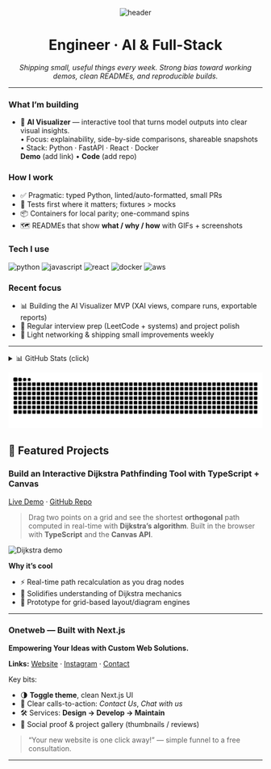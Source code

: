 <!-- Polished, low-noise profile README -->

<p align="center">
  <img src="https://capsule-render.vercel.app/api?text=Hey%20there!&animation=fadeIn&type=waving&color=gradient&height=120" alt="header" />
</p>

<h1 align="center">Engineer · AI & Full-Stack</h1>

<p align="center">
  <em>Shipping small, useful things every week. Strong bias toward working demos, clean READMEs, and reproducible builds.</em>
</p>

---

### What I’m building
- 🧠 **AI Visualizer** — interactive tool that turns model outputs into clear visual insights.  
  • Focus: explainability, side-by-side comparisons, shareable snapshots  
  • Stack: Python · FastAPI · React · Docker  
  **Demo** (add link) • **Code** (add repo)

  

### How I work
- ✅ Pragmatic: typed Python, linted/auto-formatted, small PRs
- 🧪 Tests first where it matters; fixtures > mocks
- 📦 Containers for local parity; one-command spins
- 🗺️ READMEs that show **what / why / how** with GIFs + screenshots

### Tech I use
<p>
  <img height="28" src="https://cdn.jsdelivr.net/gh/devicons/devicon/icons/python/python-original.svg" alt="python"/>
  <img height="28" src="https://cdn.jsdelivr.net/gh/devicons/devicon/icons/javascript/javascript-original.svg" alt="javascript"/>
  <img height="28" src="https://cdn.jsdelivr.net/gh/devicons/devicon/icons/react/react-original.svg" alt="react"/>
  <img height="28" src="https://cdn.jsdelivr.net/gh/devicons/devicon/icons/docker/docker-original.svg" alt="docker"/>
  <img height="28" src="https://cdn.jsdelivr.net/gh/devicons/devicon/icons/aws/aws-original.svg" alt="aws"/>
</p>

### Recent focus
- 📊 Building the AI Visualizer MVP (XAI views, compare runs, exportable reports)
- 🧩 Regular interview prep (LeetCode + systems) and project polish
- 🤝 Light networking & shipping small improvements weekly

---

<details>
  <summary>📊 GitHub Stats (click)</summary>
  <br/>

  <!-- Stats Card -->
  <img src="https://github-readme-stats.vercel.app/api?username=artemdev9&show_icons=true" height="150" alt="stats"/>

  <!-- Top Languages -->
  <img src="https://github-readme-stats.vercel.app/api/top-langs/?username=artemdev9&layout=compact" height="150" alt="top-langs"/>

  <!-- Streak Stats -->
  <img src="https://github-readme-streak-stats.herokuapp.com/?user=artemdev9&theme=default" height="150" alt="streak"/>

  <!-- Activity Graph -->
  <img src="https://github-readme-activity-graph.vercel.app/graph?username=artemdev9&theme=github-compact" alt="activity-graph"/>
</details>

<p align="center">
  <!-- Optional: enable the workflow, then replace artemdev9 -->
  <img src="https://raw.githubusercontent.com/artemdev9/artemdev9/output/github-contribution-grid-snake.svg" alt="snake"/>
</p>




 ## 🚀 Featured Projects

### Build an Interactive Dijkstra Pathfinding Tool with TypeScript + Canvas
[Live Demo](LIVE_DEMO_URL) · [GitHub Repo](REPO_URL)

> Drag two points on a grid and see the shortest **orthogonal** path computed in real-time with **Dijkstra’s algorithm**. Built in the browser with **TypeScript** and the **Canvas API**.

<p>
  <!-- Optional: add a short demo GIF -->
  <img src="assets/dijkstra-demo.gif" alt="Dijkstra demo" width="600"/>
</p>

**Why it’s cool**
- ⚡ Real-time path recalculation as you drag nodes  
- 🧭 Solidifies understanding of Dijkstra mechanics  
- 🧩 Prototype for grid-based layout/diagram engines

---

### Onetweb — Built with Next.js
**Empowering Your Ideas with Custom Web Solutions.**

**Links:** [Website](https://YOUR_ONETWEB_URL) · [Instagram](https://YOUR_INSTAGRAM_URL) · [Contact](https://YOUR_CONTACT_URL)

Key bits:
- 🌗 **Toggle theme**, clean Next.js UI
- 💬 Clear calls-to-action: *Contact Us*, *Chat with us*
- 🛠️ Services: **Design → Develop → Maintain**
- 🧾 Social proof & project gallery (thumbnails / reviews)

> “Your new website is one click away!” — simple funnel to a free consultation.

---

